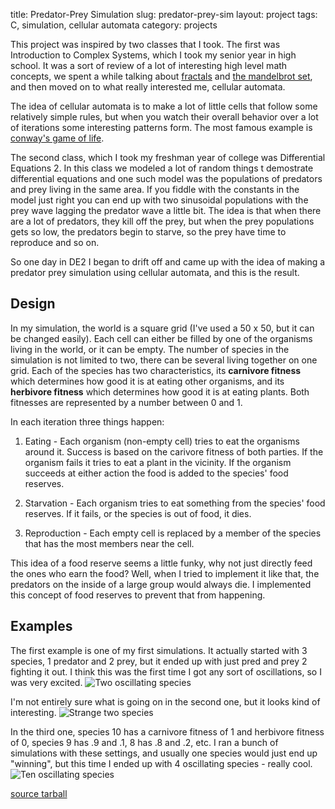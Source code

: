 title: Predator-Prey Simulation
slug: predator-prey-sim
layout: project
tags: C, simulation, cellular automata
category: projects

This project was inspired by two classes that I took.  The first was
Introduction to Complex Systems, which I took my senior year in high school. It
was a sort of review of a lot of interesting high level math concepts, we spent
a while talking about [fractals](http://en.wikipedia.org/wiki/Fractal) and
[the mandelbrot set](http://en.wikipedia.org/wiki/Mandelbrot_set), and then
moved on to what really interested me, cellular automata.

The idea of cellular automata is to make a lot of little cells that follow some
relatively simple rules, but when you watch their overall behavior over a lot of
iterations some interesting patterns form. The most famous example is
[conway's game of life](http://en.wikipedia.org/wiki/conway's_game_of_life).

The second class, which I took my freshman year of college was Differential
Equations 2. In this class we modeled a lot of random things t demostrate
differential equations and one such model was the populations of predators and
prey living in the same area. If you fiddle with the constants in the model just
right you can end up with two sinusoidal populations with the prey wave lagging
the predator wave a little bit. The idea is that when there are a lot of
predators, they kill off the prey, but when the prey populations gets so low,
the predators begin to starve, so the prey have time to reproduce and so on.

So one day in DE2 I began to drift off and came up with the idea of making a
predator prey simulation using cellular automata, and this is the result.

<!--more-->

Design
------
In my simulation, the world is a square grid (I've used a 50 x 50, but it can be
changed easily). Each cell can either be filled by one of the organisms living
in the world, or it can be empty. The number of species in the simulation is not
limited to two, there can be several living together on one grid. Each of the
species has two characteristics, its **carnivore fitness** which determines
how good it is at eating other organisms, and its **herbivore fitness** which
determines how good it is at eating plants.  Both fitnesses are represented by
a number between 0 and 1.

In each iteration three things happen:
1. Eating - Each organism (non-empty cell) tries to eat the organisms around it.
Success is based on the carivore fitness of both parties.  If the organism fails
it tries to eat a plant in the vicinity.  If the organism succeeds at either
action the food is added to the species' food reserves.

2. Starvation - Each organism tries to eat something from the species' food reserves.
If it fails, or the species is out of food, it dies.</LI>

3. Reproduction - Each empty cell is replaced by a member of the species that
has the most members near the cell.

This idea of a food reserve seems a little funky, why not just directly feed the ones who earn the food?  Well, when I tried to implement it like that, the predators on the inside of a large group would always die.  I implemented this concept of food reserves to prevent that from happening.

Examples
--------
The first example is one of my first simulations.  It actually started with 3
species, 1 predator and 2 prey, but it ended up with just pred and prey 2
fighting it out. I think this was the first time I got any sort of oscillations,
so I was very excited.
![Two oscillating species]({static}./images/pred-prey1.png)

I'm not entirely sure what is going on in the second one, but it looks kind of
interesting.
![Strange two species]({static}./images/pred-prey2.png)

In the third one, species 10 has a carnivore fitness of 1 and herbivore fitness
of 0, species 9 has .9 and .1, 8 has .8 and .2, etc.  I ran a bunch of
simulations with these settings, and usually one species would just end up
"winning", but this time I ended up with 4 oscillating species - really cool.
![Ten oscillating species]({static}./images/pred-prey4.png)

[source tarball]({static}./code/pred-prey.tar.gz)
